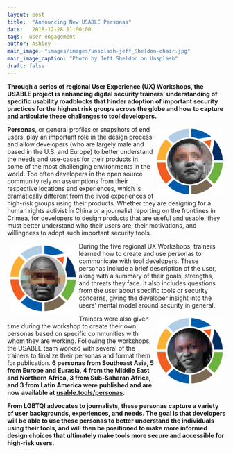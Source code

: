 ```yaml
---
layout: post
title:  "Announcing New USABLE Personas"
date:   2018-12-28 11:00:00
tags:  user-engagement
author: Ashley
main_image: "images/images/unsplash-jeff_Sheldon-chair.jpg"
main_image_caption: "Photo by Jeff Sheldon on Unsplash"
draft: false
---
```


**Through a series of regional User Experience (UX) Workshops, the USABLE project is enhancing digital security trainers’ understanding of specific usability roadblocks that hinder adoption of important security practices for the highest risk groups across the globe and how to capture and articulate these challenges to tool developers.**

<a href="https://usable.tools/personas/sd-fatima" title="Persona: Fatima from Sudan"><img src="/personas/sd-fatima.png" alt="Persona: Fatima from Sudan" style="float: right; margin: .5em; border: 0; width: 30%"/></a>**Personas**, or general profiles or snapshots of end users, play an important role in the design process and allow developers (who are largely male and based in the U.S. and Europe) to better understand the needs and use-cases for their products in some of the most challenging environments in the world. Too often developers in the open source community rely on assumptions from their respective locations and experiences, which is dramatically different from the lived experiences of high-risk groups using their products. Whether they are designing for a human rights activist in China or a journalist reporting on the frontlines in Crimea, for developers to design products that are useful and usable, they must better understand who their users are, their motivations, and willingness to adopt such important security tools.

<a href="https://usable.tools/personas/cu-yasmany" title="Persona: Yasmany from Cuba"><img src="/personas/cu-yasmany.png" alt="Persona: Yasmany from Cuba" style="float: left; margin: .5em; border: 0; width: 30%"/></a> During the five regional UX Workshops, trainers learned how to create and use personas to communicate with tool developers. These personas include a brief description of the user, along with a summary of their goals, strengths, and threats they face. It also includes questions from the user about specific tools or security concerns, giving the developer insight into the users’ mental model around security in general.  

<a href="https://usable.tools/personas/ky-alexandria" title="Persona: Alexandria from Kenya"><img src="/personas/ky-alexandria.png" alt="Persona: Alexandria from Kenya" style="float: right; margin: .5em; border: 0; width: 30%"/></a>Trainers were also given time during the workshop to create their own personas based on specific communities with whom they are working. Following the workshops, the USABLE team worked with several of the trainers to finalize their personas and format them for publication. **6 personas from Southeast Asia, 5 from Europe and Eurasia, 4 from the Middle East and Northern Africa, 3 from Sub-Saharan Africa, and 3 from Latin America were published and are now available at [usable.tools/personas](https://usable.tools/personas).**

**From LGBTQI advocates to journalists, these personas capture a variety of user backgrounds, experiences, and needs. The goal is that developers will be able to use these personas to better understand the individuals using their tools, and will then be positioned to make more informed design choices that ultimately make tools more secure and accessible for high-risk users.**

